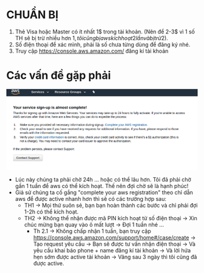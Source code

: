 # CHUẨN BỊ
1. Thẻ Visa hoặc Master có ít nhất 1$ trong tài khoản. (Nên để 2-3$ vì 1 số TH sẽ bị trừ nhiều hơn 1$, tôi cũng bị aws kích hoạt 2 lần và bị trừ 2$).
2. Số điện thoại để xác mình, phải là số chưa từng dùng để đăng ký nhé.
3. Truy cập https://console.aws.amazon.com/ đăng kí tài khoản

# Các vấn đề gặp phải
![Screenshot](./assets/day_1/notice.png)

- Lúc này chúng ta phải chờ 24h ... hoặc có thể lâu hơn. Tôi đã phải chờ gần 1 tuần để aws có thể kích hoạt. Thế nên đợi chờ sẽ là hạnh phúc!
- Giả sử chúng ta cố gắng "complete your aws registration" theo chỉ dẫn aws để được active nhanh hơn thì sẽ có các trường hợp sau:
    * TH1 -> Mọi thứ suôn sẻ, bạn bạn hoàn thành các bước và chỉ phải đợi 1-2h có thể kích hoạt.
	* TH2 -> Không thể nhận được mã PIN kích hoạt từ số điện thoại -> Xin chúc mừng bạn quay vào ô mất lượt -> Đợi 1 tuần nhé ...
		* Th 2.1 -> Không chấp nhận 1 tuần, bạn truy cập https://console.aws.amazon.com/support/home#/case/create 
				-> Tạo request yêu cầu 
				-> Bạn sẽ được tư vấn nhận điện thoại -> Và yêu cầu khai báo phone + name đăng kí tài khoản -> Và lời hứa hẹn sớm được active tài khoản -> Vâng sau 3 ngày thì tôi cũng đã được active.
